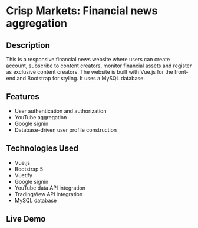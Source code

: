 # Crisp Markets: Financial news aggregation

## Description
This is a responsive financial news website where users can create account, subscribe to content creators, monitor financial assets and register as exclusive content creators. The website is built with Vue.js for the front-end and Bootstrap for styling. It uses a MySQL database.

## Features
- User authentication and authorization
- YouTube aggregation
- Google signin 
- Database-driven user profile construction

## Technologies Used
- Vue.js
- Bootstrap 5
- Vuetify
- Google signin 
- YouTube data API integration
- TradingView API integration
- MySQL database

## Live Demo

